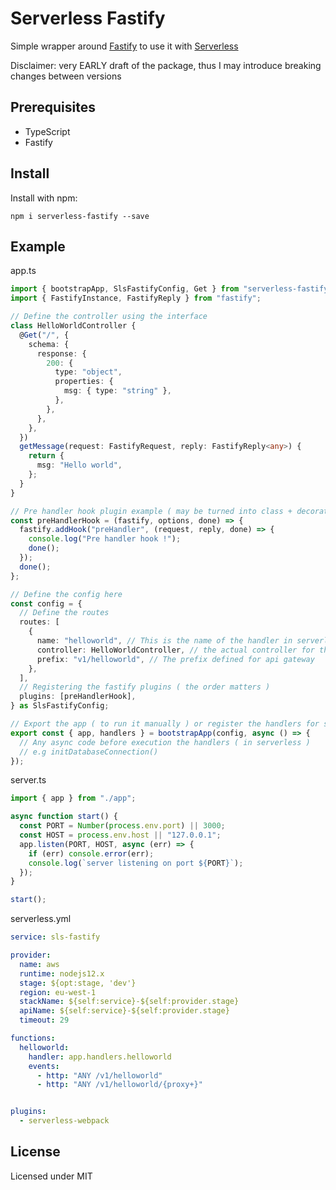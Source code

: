 # Serverless Fastify

Simple wrapper around [Fastify](https://www.fastify.io/) to use it with [Serverless](https://serverless.com/)

Disclaimer: very EARLY draft of the package, thus I may introduce breaking changes between versions

## Prerequisites
- TypeScript
- Fastify

## Install

Install with npm:

```
npm i serverless-fastify --save
```

## Example

app.ts

```ts
import { bootstrapApp, SlsFastifyConfig, Get } from "serverless-fastify";
import { FastifyInstance, FastifyReply } from "fastify";

// Define the controller using the interface
class HelloWorldController {
  @Get("/", {
    schema: {
      response: {
        200: {
          type: "object",
          properties: {
            msg: { type: "string" },
          },
        },
      },
    },
  })
  getMessage(request: FastifyRequest, reply: FastifyReply<any>) {
    return {
      msg: "Hello world",
    };
  }
}

// Pre handler hook plugin example ( may be turned into class + decorator later )
const preHandlerHook = (fastify, options, done) => {
  fastify.addHook("preHandler", (request, reply, done) => {
    console.log("Pre handler hook !");
    done();
  });
  done();
};

// Define the config here
const config = {
  // Define the routes
  routes: [
    {
      name: "helloworld", // This is the name of the handler in serverless.yml
      controller: HelloWorldController, // the actual controller for this route
      prefix: "v1/helloworld", // The prefix defined for api gateway
    },
  ],
  // Registering the fastify plugins ( the order matters )
  plugins: [preHandlerHook],
} as SlsFastifyConfig;

// Export the app ( to run it manually ) or register the handlers for serverless
export const { app, handlers } = bootstrapApp(config, async () => {
  // Any async code before execution the handlers ( in serverless )
  // e.g initDatabaseConnection()
});

```

server.ts
```ts
import { app } from "./app";

async function start() {
  const PORT = Number(process.env.port) || 3000;
  const HOST = process.env.host || "127.0.0.1";
  app.listen(PORT, HOST, async (err) => {
    if (err) console.error(err);
    console.log(`server listening on port ${PORT}`);
  });
}

start();
```


serverless.yml

```yml
service: sls-fastify

provider:
  name: aws
  runtime: nodejs12.x
  stage: ${opt:stage, 'dev'}
  region: eu-west-1
  stackName: ${self:service}-${self:provider.stage}
  apiName: ${self:service}-${self:provider.stage}
  timeout: 29

functions:
  helloworld:
    handler: app.handlers.helloworld
    events:
      - http: "ANY /v1/helloworld"
      - http: "ANY /v1/helloworld/{proxy+}"


plugins:
  - serverless-webpack
```

## License

Licensed under MIT
